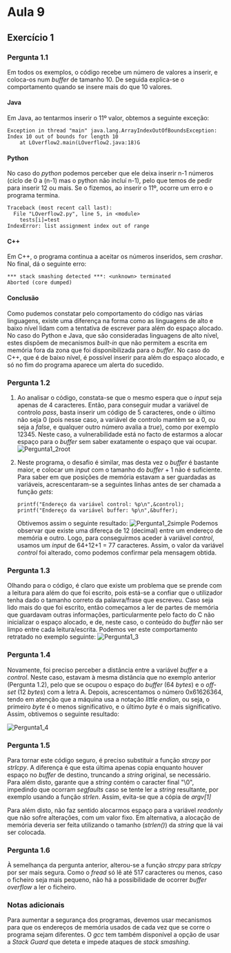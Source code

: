 # Aula 9

## Exercício 1

### Pergunta 1.1

Em todos os exemplos, o código recebe um número de valores a inserir, e coloca-os num _buffer_ de tamanho 10. De seguida explica-se o comportamento quando se insere mais do que 10 valores.

#### Java

Em Java, ao tentarmos inserir o 11º valor, obtemos a seguinte exceção:

```
Exception in thread "main" java.lang.ArrayIndexOutOfBoundsException: Index 10 out of bounds for length 10
	at LOverflow2.main(LOverflow2.java:18)G
```

#### Python

No caso do _python_ podemos perceber que ele deixa inserir n-1 números (ciclo de 0 a (n-1) mas o python não incluí n-1), pelo que temos de pedir para inserir 12 ou mais. Se o fizemos, ao inserir o 11º, ocorre um erro e o programa termina.

```
Traceback (most recent call last):
  File "LOverflow2.py", line 5, in <module>
    tests[i]=test
IndexError: list assignment index out of range

```

#### C++

Em C++, o programa continua a aceitar os números inseridos, sem _crashar_. No final, dá o seguinte erro:

```
*** stack smashing detected ***: <unknown> terminated
Aborted (core dumped)

```

#### Conclusão

Como pudemos constatar pelo comportamento do código nas várias linguagens, existe uma diferença na forma como as linguagens de alto e baixo nível lidam com a tentativa de escrever para além do espaço alocado. No caso do Python e Java, que são consideradas linguagens de alto nível, estes dispõem de mecanismos _built-in_ que não permitem a escrita em memória fora da zona que foi disponibilizada para o _buffer_. No caso do C++, que é de baixo nível, é possível inserir para além do espaço alocado, e só no fim do programa aparece um alerta do sucedido.

### Pergunta 1.2

1.  Ao analisar o código, constata-se que o mesmo espera que o _input_ seja apenas de 4 caracteres. Então, para conseguir mudar a variável de controlo _pass_, basta inserir um código de 5 caracteres, onde o último não seja 0 (pois nesse caso, a variável de controlo mantém se a 0, ou seja a _false_, e qualquer outro número avalia a _true_), como por exemplo 12345. Neste caso, a vulnerabilidade está no facto de estarmos a alocar espaço para o _buffer_ sem saber exatamente o espaço que vai ocupar.
    ![Pergunta1_2root](https://github.com/uminho-miei-engseg-19-20/grupo6/tree/master/tpraticas/aula9/p1_2root.png)

2.  Neste programa, o desafio é similar, mas desta vez o _buffer_ é bastante maior, e colocar um _input_ com o tamanho do _buffer_ + 1 não é suficiente. Para saber em que posições de memória estavam a ser guardadas as variáveis, acrescentaram-se a seguintes linhas antes de ser chamada a função _gets_:

        printf("Endereço da variável control: %p\n",&control);
        printf("Endereço da variável buffer: %p\n",&buffer);

    Obtivemos assim o seguinte resultado:
    ![Pergunta1_2simple](https://github.com/uminho-miei-engseg-19-20/grupo6/tree/master/tpraticas/aula9/p1_2simple.png)
    Podemos observar que existe uma difereça de 12 (decimal) entre um endereço de memória e outro. Logo, para conseguirmos aceder à variável _control_, usamos um _input_ de 64+12+1 = 77 caracteres. Assim, o valor da variável _control_ foi alterado, como podemos confirmar pela mensagem obtida.

### Pergunta 1.3

Olhando para o código, é claro que existe um problema que se prende com a leitura para além do que foi escrito, pois está-se a confiar que o utilizador tenha dado o tamanho correto da palavra/frase que escreveu.
Caso seja lido mais do que foi escrito, então começamos a ler de partes de memória que guardavam outras informações, particularmente pelo facto do C não inicializar o espaço alocado, e de, neste caso, o conteúdo do _buffer_ não ser limpo entre cada leitura/escrita.
Podemos ver este comportamento retratado no exemplo seguinte:
![Pergunta1_3](https://github.com/uminho-miei-engseg-19-20/grupo6/tree/master/tpraticas/aula9/p1_3.png)

### Pergunta 1.4

Novamente, foi preciso perceber a distância entre a variável _buffer_ e a _control_. Neste caso, estavam à mesma distância que no exemplo anterior (Pergunta 1.2), pelo que se ocupou o espaço do _buffer_ (64 _bytes_) e o _off-set_ (12 _bytes_) com a letra A. Depois, acrescentamos o número 0x61626364, tendo em atenção que a máquina usa a notação _little endian_, ou seja, o primeiro _byte_ é o menos significativo, e o último _byte_ é o mais significativo. Assim, obtivemos o seguinte resultado:

![Pergunta1_4](https://github.com/uminho-miei-engseg-19-20/grupo6/tree/master/tpraticas/aula9/p1_4.png)

### Pergunta 1.5

Para tornar este código seguro, é preciso substituir a função _strcpy_ por _strlcpy_. A diferença é que esta última apenas copia enquanto houver espaço no _buffer_ de destino, truncando a _string_ original, se necessário. Para além disto, garante que a _string_ contém o caracter final "\0", impedindo que ocorram _segfaults_ caso se tente ler a _string_ resultante, por exemplo usando a função _strlen_. Assim, evita-se que a cópia de _argv[1]_

Para além disto, não faz sentido alocarmos espaço para a variável _readonly_ que não sofre alterações, com um valor fixo. Em alternativa, a alocação de memória deveria ser feita utilizando o tamanho (_strlen()_) da _string_ que lá vai ser colocada.

### Pergunta 1.6

À semelhança da pergunta anterior, alterou-se a função _strcpy_ para _strlcpy_ por ser mais segura. Como o _fread_ só lê até 517 caracteres ou menos, caso o ficheiro seja mais pequeno, não há a possibilidade de ocorrer _buffer overflow_ a ler o ficheiro.

### Notas adicionais

Para aumentar a segurança dos programas, devemos usar mecanismos para que os endereços de memória usados de cada vez que se corre o programa sejam diferentes.
O _gcc_ tem também disponível a opção de usar a _Stack Guard_ que deteta e impede ataques de _stack smashing_.
